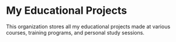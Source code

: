 # My Educational Projects

This organization stores all my educational projects made at various courses, training programs, and personal study sessions.

